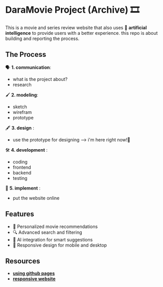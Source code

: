 # DaraMovie Project (Archive) 🎞️
This is a movie and series review website that also uses 🤖 __artificial intelligence__ to provide users with a better experience.
this repo is about building and reporting the process.

## The Process
🗣️ __1. communication__: 
   - what is the project about?
   - research

🖌️ __2. modeling__:
   - sketch
   - wirefram
   - prototype

🖋️ __3. design__ : 
   - use the prototype for designing  --> i'm here right now!📍

🛠️ __4. development__ : 
   - coding
   - frontend
   - backend
   - testing

💾 __5. implement__ : 
   - put the website online

## Features
- 🎯 Personalized movie recommendations
- 🔍 Advanced search and filtering
- 🧠 AI integration for smart suggestions
- 📱 Responsive design for mobile and desktop


## Resources

- [__using github pages__](https://youtu.be/p1QU3kLFPdg?si=DvzfZDYHBBaC8Ra9)
- [__responsive website__](https://youtu.be/p0bGHP-PXD4?si=TNr0rckQQAAF28vh)
